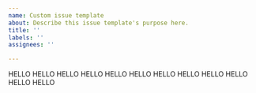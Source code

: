 ```yaml
---
name: Custom issue template
about: Describe this issue template's purpose here.
title: ''
labels: ''
assignees: ''

---
```


HELLO HELLO HELLO HELLO HELLO HELLO HELLO HELLO HELLO HELLO HELLO HELLO
